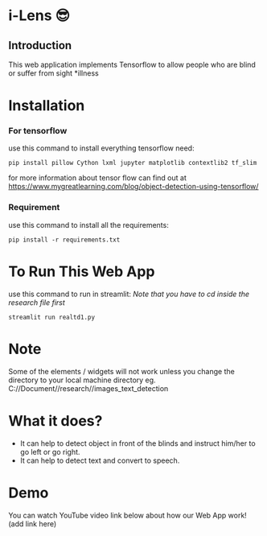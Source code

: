 # i-Lens :sunglasses:

## Introduction
This web application implements Tensorflow to allow people who are blind or suffer from sight *illness

# Installation
### For tensorflow
use this command to install everything tensorflow need:
```
pip install pillow Cython lxml jupyter matplotlib contextlib2 tf_slim
```
for more information about tensor flow can find out at https://www.mygreatlearning.com/blog/object-detection-using-tensorflow/

### Requirement
use this command to install all the requirements:
```
pip install -r requirements.txt
```
# To Run This Web App
use this command to run in streamlit:
*Note that you have to cd inside the research file first*
```
streamlit run realtd1.py
```

# Note
Some of the elements / widgets will not work unless you change the directory to your local machine directory
eg. C://Document//research//images_text_detection

# What it does?
- It can help to detect object in front of the blinds and instruct him/her to go left or go right.
- It can help to detect text and convert to speech.

# Demo
You can watch YouTube video link below about how our Web App work! 
(add link here)
